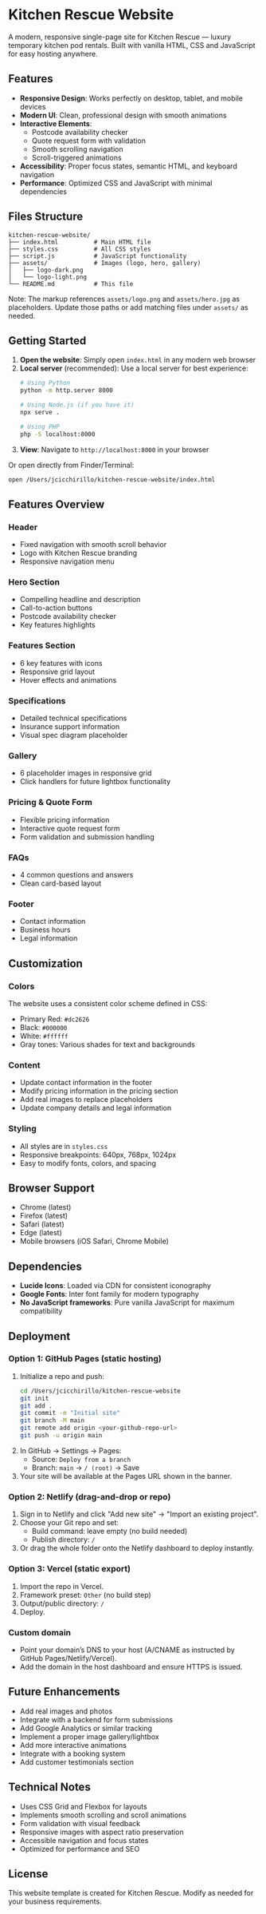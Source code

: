 # Kitchen Rescue Website

A modern, responsive single-page site for Kitchen Rescue — luxury temporary kitchen pod rentals. Built with vanilla HTML, CSS and JavaScript for easy hosting anywhere.

## Features

- **Responsive Design**: Works perfectly on desktop, tablet, and mobile devices
- **Modern UI**: Clean, professional design with smooth animations
- **Interactive Elements**: 
  - Postcode availability checker
  - Quote request form with validation
  - Smooth scrolling navigation
  - Scroll-triggered animations
- **Accessibility**: Proper focus states, semantic HTML, and keyboard navigation
- **Performance**: Optimized CSS and JavaScript with minimal dependencies

## Files Structure

```
kitchen-rescue-website/
├── index.html          # Main HTML file
├── styles.css          # All CSS styles
├── script.js           # JavaScript functionality
├── assets/             # Images (logo, hero, gallery)
│   ├── logo-dark.png
│   └── logo-light.png
└── README.md           # This file
```

Note: The markup references `assets/logo.png` and `assets/hero.jpg` as placeholders. Update those paths or add matching files under `assets/` as needed.

## Getting Started

1. **Open the website**: Simply open `index.html` in any modern web browser
2. **Local server** (recommended): Use a local server for best experience:
   ```bash
   # Using Python
   python -m http.server 8000
   
   # Using Node.js (if you have it)
   npx serve .
   
   # Using PHP
   php -S localhost:8000
   ```
3. **View**: Navigate to `http://localhost:8000` in your browser

Or open directly from Finder/Terminal:

```bash
open /Users/jcicchirillo/kitchen-rescue-website/index.html
```

## Features Overview

### Header
- Fixed navigation with smooth scroll behavior
- Logo with Kitchen Rescue branding
- Responsive navigation menu

### Hero Section
- Compelling headline and description
- Call-to-action buttons
- Postcode availability checker
- Key features highlights

### Features Section
- 6 key features with icons
- Responsive grid layout
- Hover effects and animations

### Specifications
- Detailed technical specifications
- Insurance support information
- Visual spec diagram placeholder

### Gallery
- 6 placeholder images in responsive grid
- Click handlers for future lightbox functionality

### Pricing & Quote Form
- Flexible pricing information
- Interactive quote request form
- Form validation and submission handling

### FAQs
- 4 common questions and answers
- Clean card-based layout

### Footer
- Contact information
- Business hours
- Legal information

## Customization

### Colors
The website uses a consistent color scheme defined in CSS:
- Primary Red: `#dc2626`
- Black: `#000000`
- White: `#ffffff`
- Gray tones: Various shades for text and backgrounds

### Content
- Update contact information in the footer
- Modify pricing information in the pricing section
- Add real images to replace placeholders
- Update company details and legal information

### Styling
- All styles are in `styles.css`
- Responsive breakpoints: 640px, 768px, 1024px
- Easy to modify fonts, colors, and spacing

## Browser Support

- Chrome (latest)
- Firefox (latest)
- Safari (latest)
- Edge (latest)
- Mobile browsers (iOS Safari, Chrome Mobile)

## Dependencies

- **Lucide Icons**: Loaded via CDN for consistent iconography
- **Google Fonts**: Inter font family for modern typography
- **No JavaScript frameworks**: Pure vanilla JavaScript for maximum compatibility

## Deployment

### Option 1: GitHub Pages (static hosting)
1. Initialize a repo and push:
   ```bash
   cd /Users/jcicchirillo/kitchen-rescue-website
   git init
   git add .
   git commit -m "Initial site"
   git branch -M main
   git remote add origin <your-github-repo-url>
   git push -u origin main
   ```
2. In GitHub → Settings → Pages:
   - Source: `Deploy from a branch`
   - Branch: `main` → `/ (root)` → Save
3. Your site will be available at the Pages URL shown in the banner.

### Option 2: Netlify (drag-and-drop or repo)
1. Sign in to Netlify and click "Add new site" → "Import an existing project".
2. Choose your Git repo and set:
   - Build command: leave empty (no build needed)
   - Publish directory: `/`
3. Or drag the whole folder onto the Netlify dashboard to deploy instantly.

### Option 3: Vercel (static export)
1. Import the repo in Vercel.
2. Framework preset: `Other` (no build step)
3. Output/public directory: `/`
4. Deploy.

### Custom domain
- Point your domain’s DNS to your host (A/CNAME as instructed by GitHub Pages/Netlify/Vercel).
- Add the domain in the host dashboard and ensure HTTPS is issued.

## Future Enhancements

- Add real images and photos
- Integrate with a backend for form submissions
- Add Google Analytics or similar tracking
- Implement a proper image gallery/lightbox
- Add more interactive animations
- Integrate with a booking system
- Add customer testimonials section

## Technical Notes

- Uses CSS Grid and Flexbox for layouts
- Implements smooth scrolling and scroll animations
- Form validation with visual feedback
- Responsive images with aspect ratio preservation
- Accessible navigation and focus states
- Optimized for performance and SEO

## License

This website template is created for Kitchen Rescue. Modify as needed for your business requirements.
